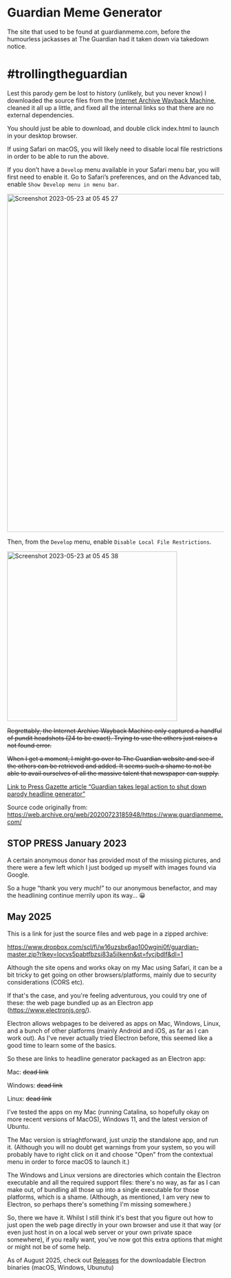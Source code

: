 # Guardian Meme Generator
The site that used to be found at guardianmeme.com, before the humourless jackasses at The Guardian had it taken down via takedown notice.

# #trollingtheguardian

Lest this parody gem be lost to history (unlikely, but you never know) I downloaded the source files from the [Internet Archive Wayback Machine](https://web.archive.org/web/20200723185948/https://www.guardianmeme.com/), cleaned it all up a little, and fixed all the internal links so that there are no external dependencies.

You should just be able to download, and double click index.html to launch in your desktop browser.

If using Safari on macOS, you will likely need to disable local file restrictions in order to be able to run the above.

If you don’t have a `Develop` menu available in your Safari menu bar, you will first need to enable it. Go to Safari’s preferences, and on the Advanced tab, enable `Show Develop menu in menu bar`.

<img width="787" alt="Screenshot 2023-05-23 at 05 45 27" src="https://github.com/charlierobin/guardian/assets/10506323/5eca5d72-c4e2-42fd-a263-36f88d8a0bff">

Then, from the `Develop` menu, enable `Disable Local File Restrictions`.

<img width="395" alt="Screenshot 2023-05-23 at 05 45 38" src="https://github.com/charlierobin/guardian/assets/10506323/5d00836e-ba24-4310-aa22-1b33f012692e">

~~Regrettably, the Internet Archive Wayback Machine only captured a handful of pundit headshots (24 to be exact). Trying to use the others just raises a not found error.~~

~~When I get a moment, I might go over to The Guardian website and see if the others can be retrieved and added. It seems such a shame to not be able to avail ourselves of all the massive talent that newspaper can supply.~~

[Link to Press Gazette article “Guardian takes legal action to shut down parody headline generator”](https://www.pressgazette.co.uk/guardian-takes-legal-action-to-shut-down-parody-headline-generator/)

Source code originally from: https://web.archive.org/web/20200723185948/https://www.guardianmeme.com/

## STOP PRESS January 2023

A certain anonymous donor has provided most of the missing pictures, and there were a few left which I just bodged up myself with images found via Google.

So a huge “thank you very much!” to our anonymous benefactor, and may the headlining continue merrily upon its way… 😀

## May 2025

This is a link for just the source files and web page in a zipped archive:

https://www.dropbox.com/scl/fi/w16uzsbx6ao100wgini0f/guardian-master.zip?rlkey=locvs5pabtfbzsi83a5ilkenn&st=fycjbdlf&dl=1

Although the site opens and works okay on my Mac using Safari, it can be a bit tricky to get going on other browsers/platforms, mainly due to security considerations (CORS etc).

If that's the case, and you're feeling adventurous, you could try one of these: the web page bundled up as an Electron app (https://www.electronjs.org/).

Electron allows webpages to be deivered as apps on Mac, Windows, Linux, and a bunch of other platforms (mainly Android and iOS, as far as I can work out). As I've never actually tried Electron before, this seemed like a good time to learn some of the basics.

So these are links to headline generator packaged as an Electron app:

Mac: ~~dead link~~

Windows: ~~dead link~~

Linux: ~~dead link~~

I've tested the apps on my Mac (running Catalina, so hopefully okay on more recent versions of MacOS), Windows 11, and the latest version of Ubuntu.

The Mac version is striaghtforward, just unzip the standalone app, and run it. (Although you will no doubt get warnings from your system, so you will probably have to right click on it and choose "Open" from the contextual menu in order to force macOS to launch it.)

The Windows and Linux versions are directories which contain the Electron executable and all the required support files: there's no way, as far as I can make out, of bundling all those up into a single executable for those platforms, which is a shame. (Although, as mentioned, I am very new to Electron, so perhaps there's something I'm missing somewhere.)

So, there we have it. Whilst I still think it's best that you figure out how to just open the web page directly in your own browser and use it that way (or even just host in on a local web server or your own private space somewhere), if you really want, you've now got this extra options that might or might not be of some help.

As of August 2025, check out [Releases]() for the downloadable Electron binaries (macOS, Windows, Ubunutu)



